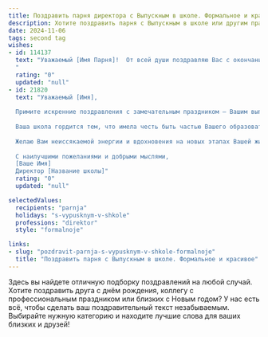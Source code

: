 ```yaml
---
title: Поздравить парня директора с Выпускным в школе. Формальное и красивое
description: Хотите поздравить парня с Выпускным в школе или другим праздником? Наш ИИ создаст незабываемое поздравление, а вы обязательно выделитесь среди других.  
date: 2024-11-06
tags: second tag
wishes:
- id: 114137
  text: "Уважаемый [Имя Парня]!  От всей души поздравляю Вас с окончанием школы и успешным завершением важного этапа Вашей жизни!  Желаю Вам дальнейших блестящих успехов на профессиональном пути, мудрости и дальновидности в управленческой деятельности, а также осуществления всех Ваших амбициозных планов на посту директора.  Пусть Ваш талант и стремление к совершенству всегда приводят Вас к новым вершинам!
  "
  rating: "0"
  updated: "null"
- id: 21820
  text: "Уважаемый [Имя],
  
  Примите искренние поздравления с замечательным праздником — Вашим выпускным! Этот день символизирует не только окончание одного важного этапа в жизни, но и начало нового, полное перспектив и возможностей.
  
  Ваша школа гордится тем, что имела честь быть частью Вашего образовательного пути. Ваши успехи и старания — это пример для подражания, а Ваша настойчивость и стремление к знаниям — это то, что делает Вас истинным лидером.
  
  Желаю Вам неиссякаемой энергии и вдохновения на новых этапах Вашей жизни. Пусть каждый день приносит Вам радость и новые достижения, а мечты, которые Вы сегодня воплощаете в реальность, станут прочным фундаментом для будущих успехов.
  
  С наилучшими пожеланиями и добрыми мыслями,
  [Ваше Имя]
  Директор [Название школы]"
  rating: "0"
  updated: "null"

selectedValues:
  recipients: "parnja"
  holidays: "s-vypusknym-v-shkole"
  professions: "direktor"
  style: "formalnoje"

links:
- slug: "pozdravit-parnja-s-vypusknym-v-shkole-formalnoje"
  title: "Поздравить парня с Выпускным в школе. Формальное и красивое"
---
```


Здесь вы найдете отличную подборку поздравлений на любой случай.
Хотите поздравить друга с днём рождения, коллегу с профессиональным праздником или близких с Новым годом? У нас есть всё, чтобы сделать ваш поздравительный текст незабываемым. Выбирайте нужную категорию и находите лучшие слова для ваших близких и друзей!
